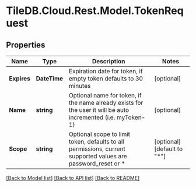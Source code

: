 
# TileDB.Cloud.Rest.Model.TokenRequest

## Properties

Name | Type | Description | Notes
------------ | ------------- | ------------- | -------------
**Expires** | **DateTime** | Expiration date for token, if empty token defaults to 30 minutes | [optional] 
**Name** | **string** | Optional name for token, if the name already exists for the user it will be auto incremented (i.e. myToken-1) | [optional] 
**Scope** | **string** | Optional scope to limit token, defaults to all permissions, current supported values are password_reset or * | [optional] [default to "*"]

[[Back to Model list]](../README.md#documentation-for-models)
[[Back to API list]](../README.md#documentation-for-api-endpoints)
[[Back to README]](../README.md)

